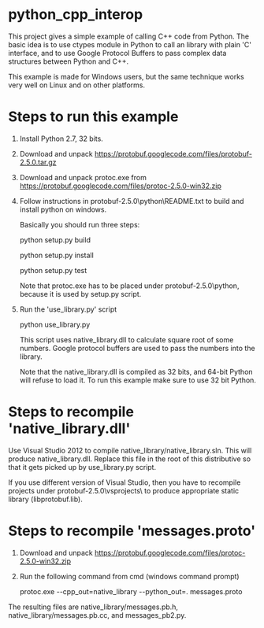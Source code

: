 python_cpp_interop
==================

This project gives a simple example of calling C++ code from Python.
The basic idea is to use ctypes module in Python to call an library with plain 'C' interface,
and to use Google Protocol Buffers to pass complex data structures between Python and C++.

This example is made for Windows users, but the same technique works very well on Linux and on other platforms.

Steps to run this example
=========================

1. Install Python 2.7, 32 bits.

2. Download and unpack https://protobuf.googlecode.com/files/protobuf-2.5.0.tar.gz

3. Download and unpack protoc.exe from https://protobuf.googlecode.com/files/protoc-2.5.0-win32.zip

4. Follow instructions in protobuf-2.5.0\python\README.txt to build and install python on windows.

   Basically you should run three steps:

      python setup.py build
      
      python setup.py install
      
      python setup.py test

    Note that protoc.exe has to be placed under protobuf-2.5.0\python, because it is used by setup.py script.

5. Run the 'use_library.py' script

      python use_library.py

   This script uses native_library.dll to calculate square root of some numbers.
   Google protocol buffers are used to pass the numbers into the library.
   
   Note that the native_library.dll is compiled as 32 bits, and 64-bit Python will refuse to load it.
   To run this example make sure to use 32 bit Python.


Steps to recompile 'native_library.dll'
=======================================

Use Visual Studio 2012 to compile native_library/native_library.sln.
This will produce native_library.dll. Replace this file in the root of this
distributive so that it gets picked up by use_library.py script.

If you use different version of Visual Studio, then you have to recompile projects 
under protobuf-2.5.0\vsprojects\ to produce appropriate static library
(libprotobuf.lib).


Steps to recompile 'messages.proto'
===================================

1. Download and unpack https://protobuf.googlecode.com/files/protoc-2.5.0-win32.zip
2. Run the following command from cmd (windows command prompt)

   protoc.exe --cpp_out=native_library --python_out=. messages.proto

The resulting files are native_library/messages.pb.h, native_library/messages.pb.cc, and messages_pb2.py.
